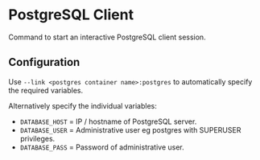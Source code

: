 # PostgreSQL Client

Command to start an interactive PostgreSQL client session.

## Configuration

Use `--link <postgres container name>:postgres` to automatically specify the required variables.

Alternatively specify the individual variables:

- `DATABASE_HOST` = IP / hostname of PostgreSQL server.
- `DATABASE_USER` = Administrative user eg postgres with SUPERUSER privileges.
- `DATABASE_PASS` = Password of administrative user.
